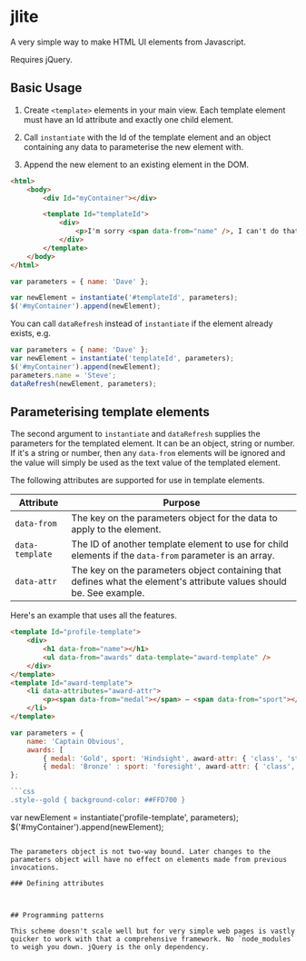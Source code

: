 # jlite
A very simple way to make HTML UI elements from Javascript.

Requires jQuery.

## Basic Usage

1. Create `<template>` elements in your main view. Each template element must have an Id attribute and exactly one child element.

2. Call `instantiate` with the Id of the template element and an object containing any data to parameterise the new element with.

3. Append the new element to an existing element in the DOM.

```html
<html>
    <body>
        <div Id="myContainer"></div>

        <template Id="templateId">
            <div>
                <p>I'm sorry <span data-from="name" />, I can't do that.<p>
            </div>
        </template>
    </body>
</html>
```


```javascript
var parameters = { name: 'Dave' };

var newElement = instantiate('#templateId', parameters);
$('#myContainer').append(newElement);
```

You can call `dataRefresh` instead of `instantiate` if the element already exists, e.g.

```javascript
var parameters = { name: 'Dave' };
var newElement = instantiate('templateId', parameters);
$('#myContainer').append(newElement);
parameters.name = 'Steve';
dataRefresh(newElement, parameters);
```



## Parameterising template elements

The second argument to `instantiate` and `dataRefresh` supplies the parameters for the templated element. It can be an object, string or number. If it's a string or number, then any `data-from` elements will be ignored and the value will simply be used as the text value of the templated element.

The following attributes are supported for use in template elements.

| Attribute | Purpose |
| --------- | ------- |
| `data-from` | The key on the parameters object for the data to apply to the element. |
| `data-template` | The ID of another template element to use for child elements if the `data-from` parameter is an array. |
| `data-attr` | The key on the parameters object containing that defines what the element's attribute values should be. See example. |

Here's an example that uses all the features.

```html
<template Id="profile-template">
    <div>
        <h1 data-from="name"></h1>
        <ul data-from="awards" data-template="award-template" />
    </div>
</template>
<template Id="award-template">
    <li data-attributes="award-attr">
        <p><span data-from="medal"></span> — <span data-from="sport"></span></p>
    </li>
</template>
```

```javascript
var parameters = { 
    name: 'Captain Obvious',
    awards: [
        { medal: 'Gold', sport: 'Hindsight', award-attr: { 'class', 'style--gold'} },
        { medal: 'Bronze' : sport: 'foresight', award-attr: { 'class', ''} }]
};

```css
.style--gold { background-color: ##FFD700 }
```

var newElement = instantiate('profile-template', parameters);
$('#myContainer').append(newElement);
```

The parameters object is not two-way bound. Later changes to the parameters object will have no effect on elements made from previous invocations.

### Defining attributes



## Programming patterns

This scheme doesn't scale well but for very simple web pages is vastly quicker to work with that a comprehensive framework. No `node_modules` to weigh you down. jQuery is the only dependency.